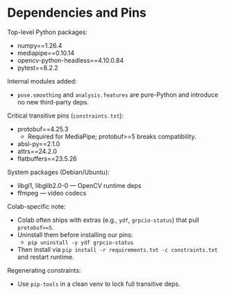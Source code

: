 

# Dependencies and Pins

Top-level Python packages:

- numpy==1.26.4
- mediapipe==0.10.14
- opencv-python-headless==4.10.0.84
- pytest==8.2.2

Internal modules added:
- `pose.smoothing` and `analysis.features` are pure-Python and introduce no new third-party deps.

Critical transitive pins (`constraints.txt`):

- protobuf==4.25.3
  - Required for MediaPipe; protobuf>=5 breaks compatibility.
- absl-py==2.1.0
- attrs==24.2.0
- flatbuffers==23.5.26

System packages (Debian/Ubuntu):

- libgl1, libglib2.0-0 — OpenCV runtime deps
- ffmpeg — video codecs

Colab-specific note:

- Colab often ships with extras (e.g., `ydf`, `grpcio-status`) that pull `protobuf>=5`.
- Uninstall them before installing our pins:
  - `pip uninstall -y ydf grpcio-status`
- Then install via `pip install -r requirements.txt -c constraints.txt` and restart runtime.

Regenerating constraints:

- Use `pip-tools` in a clean venv to lock full transitive deps.
